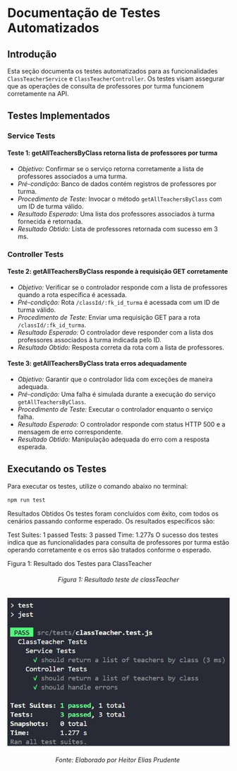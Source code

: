 # Documentação de Testes Automatizados

## Introdução

Esta seção documenta os testes automatizados para as funcionalidades `ClassTeacherService` e `ClassTeacherController`. Os testes visam assegurar que as operações de consulta de professores por turma funcionem corretamente na API.

## Testes Implementados

### Service Tests

#### Teste 1: getAllTeachersByClass retorna lista de professores por turma

- *Objetivo:* Confirmar se o serviço retorna corretamente a lista de professores associados a uma turma.
- *Pré-condição:* Banco de dados contém registros de professores por turma.
- *Procedimento de Teste:* Invocar o método `getAllTeachersByClass` com um ID de turma válido.
- *Resultado Esperado:* Uma lista dos professores associados à turma fornecida é retornada.
- *Resultado Obtido:* Lista de professores retornada com sucesso em 3 ms.

### Controller Tests

#### Teste 2: getAllTeachersByClass responde à requisição GET corretamente

- *Objetivo:* Verificar se o controlador responde com a lista de professores quando a rota específica é acessada.
- *Pré-condição:* Rota `/classId/:fk_id_turma` é acessada com um ID de turma válido.
- *Procedimento de Teste:* Enviar uma requisição GET para a rota `/classId/:fk_id_turma`.
- *Resultado Esperado:* O controlador deve responder com a lista dos professores associados à turma indicada pelo ID.
- *Resultado Obtido:* Resposta correta da rota com a lista de professores.

#### Teste 3: getAllTeachersByClass trata erros adequadamente

- *Objetivo:* Garantir que o controlador lida com exceções de maneira adequada.
- *Pré-condição:* Uma falha é simulada durante a execução do serviço `getAllTeachersByClass`.
- *Procedimento de Teste:* Executar o controlador enquanto o serviço falha.
- *Resultado Esperado:* O controlador responde com status HTTP 500 e a mensagem de erro correspondente.
- *Resultado Obtido:* Manipulação adequada do erro com a resposta esperada.

## Executando os Testes

Para executar os testes, utilize o comando abaixo no terminal:

```bash
npm run test
```

Resultados Obtidos
Os testes foram concluídos com êxito, com todos os cenários passando conforme esperado. Os resultados específicos são:

Test Suites: 1 passed
Tests: 3 passed
Time: 1.277s
O sucesso dos testes indica que as funcionalidades para consulta de professores por turma estão operando corretamente e os erros são tratados conforme o esperado.


Figura 1: Resultado dos Testes para ClassTeacher

<h6 align="center"> Figura 1: Resultado teste de classTeacher </h6>

![Imagem_Teste](../../../../imagens/classTeacher.test.jpg)

<h6 align="center"> Fonte: Elaborado por Heitor Elias Prudente </h6>

